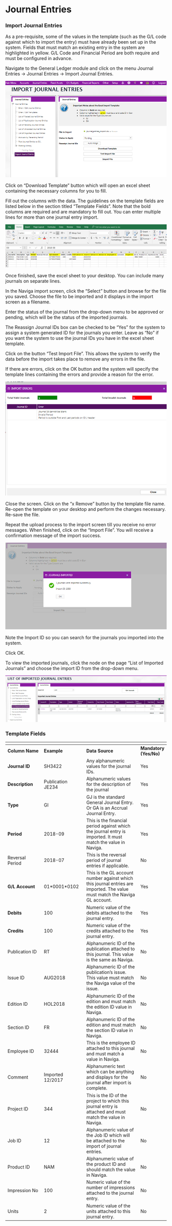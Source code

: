 # Journal Entries

### Import Journal Entries <a href="#_toc79080424" id="_toc79080424"></a>

As a pre-requisite, some of the values in the template (such as the G/L code against which to import the entry) must have already been set up in the system. Fields that must match an existing entry in the system are highlighted in yellow. G/L Code and Financial Period are both require and must be configured in advance.

Navigate to the General Ledger module and click on the menu Journal Entries -> Journal Entries -> Import Journal Entries.

![](<../../../.gitbook/assets/1 (32).png>)

Click on “Download Template” button which will open an excel sheet containing the necessary columns for you to fill.

Fill out the columns with the data. The guidelines on the template fields are listed below in the section titled “Template Fields”. Note that the bold columns are required and are mandatory to fill out. You can enter multiple lines for more than one journal entry import.

![](<../../../.gitbook/assets/2 (5).png>)

Once finished, save the excel sheet to your desktop. You can include many journals on separate lines.

In the Naviga import screen, click the “Select” button and browse for the file you saved. Choose the file to be imported and it displays in the import screen as a filename.

Enter the status of the journal from the drop-down menu to be approved or pending, which will be the status of the imported journals.

The Reassign Journal IDs box can be checked to be “Yes” for the system to assign a system generated ID for the journals you enter. Leave as “No” if you want the system to use the journal IDs you have in the excel sheet template.

Click on the button “Test Import File”. This allows the system to verify the data before the import takes place to remove any errors in the file.

If there are errors, click on the OK button and the system will specify the template lines containing the errors and provide a reason for the error.

![](<../../../.gitbook/assets/3 (46).png>)

Close the screen. Click on the “x Remove” button by the template file name. Re-open the template on your desktop and perform the changes necessary. Re-save the file.

Repeat the upload process to the import screen till you receive no error messages. When finished, click on the “Import File”. You will receive a confirmation message of the import success.

![](<../../../.gitbook/assets/4 (26).png>)

Note the Import ID so you can search for the journals you imported into the system.

Click OK.

To view the imported journals, click the node on the page “List of Imported Journals” and choose the import ID from the drop-down menu.

![](<../../../.gitbook/assets/5 (41).png>)

### Template Fields <a href="#_toc79080425" id="_toc79080425"></a>

<table data-header-hidden><thead><tr><th width="157"></th><th width="146"></th><th width="334"></th><th></th></tr></thead><tbody><tr><td><strong>Column Name</strong></td><td><strong>Example</strong></td><td><strong>Data Source</strong></td><td><strong>Mandatory (Yes/No)</strong></td></tr><tr><td><strong>Journal ID</strong></td><td>SH3422</td><td>Any alphanumeric values for the journal IDs.</td><td>Yes</td></tr><tr><td><strong>Description</strong></td><td>Publication JE234</td><td>Alphanumeric values for the description of the journal</td><td>Yes</td></tr><tr><td><strong>Type</strong></td><td>GI</td><td>GJ is the standard General Journal Entry. Or GA is an Accrual Journal Entry.</td><td>Yes</td></tr><tr><td><strong>Period</strong></td><td>2018-09</td><td>This is the financial period against which the journal entry is imported. It must match the value in Naviga.</td><td>Yes</td></tr><tr><td>Reversal Period</td><td>2018-07</td><td>This is the reversal period of journal entries if applicable.</td><td>No</td></tr><tr><td><strong>G/L Account</strong></td><td>01*0001*0102</td><td>This is the GL account number against which this journal entries are imported. The value must match the Naviga GL account.</td><td>Yes</td></tr><tr><td><strong>Debits</strong></td><td>100</td><td>Numeric value of the debits attached to the journal entry.</td><td>Yes</td></tr><tr><td><strong>Credits</strong></td><td>100</td><td>Numeric value of the credits attached to the journal entry.</td><td>Yes</td></tr><tr><td>Publication ID</td><td>RT</td><td>Alphanumeric ID of the publication attached to this journal. This value is the same as Naviga.</td><td>No</td></tr><tr><td>Issue ID</td><td>AUG2018</td><td>Alphanumeric ID of the publication’s issue. This value must match the Naviga value of the issue.</td><td>No</td></tr><tr><td>Edition ID</td><td>HOL2018</td><td>Alphanumeric ID of the edition and must match the edition ID value in Naviga.</td><td>No</td></tr><tr><td>Section ID</td><td>FR</td><td>Alphanumeric ID of the edition and must match the section ID value in Naviga.</td><td>No</td></tr><tr><td>Employee ID</td><td>32444</td><td>This is the employee ID attached to this journal and must match a value in Naviga.</td><td>No</td></tr><tr><td>Comment</td><td>Imported 12/2017</td><td>Alphanumeric text which can be anything and displays for the journal after import is complete.</td><td>No</td></tr><tr><td>Project ID</td><td>344</td><td>This is the ID of the project to which this journal entry is attached and must match the value in Naviga.</td><td>No</td></tr><tr><td>Job ID</td><td>12</td><td>Alphanumeric value of the Job ID which will be attached to the import of journal entries.</td><td>No</td></tr><tr><td>Product ID</td><td>NAM</td><td>Alphanumeric value of the product ID and should match the value in Naviga.</td><td>No</td></tr><tr><td>Impression No</td><td>100</td><td>Numeric value of the number of impressions attached to the journal entry.</td><td>No</td></tr><tr><td>Units</td><td>2</td><td>Numeric value of the units attached to this journal entry.</td><td>No</td></tr></tbody></table>
